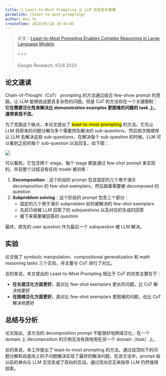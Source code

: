 ```yaml
---
title: 🐋 Least-to-Most Prompting 让 LLM 实现复杂推理
permalink: /least-to-most-prompting/
author: Bin Yu
createTime: 2024/05/10 10:44:05
---
```


> 论文：[Least-to-Most Prompting Enables Complex Reasoning in Large Language Models](https://openreview.net/forum?id=WZH7099tgfM)
>
> ⭐⭐⭐
> 
> Google Research, ICLR 2023

## 论文速读

Chain-of-Thought（CoT） prompting 的方法通过结合 few-show prompt 的思路，让 LLM 能够挑战更具复杂性的问题。但是 CoT 的方法存在一个关键限制：**它在需要泛化性来解决比 demonstration examples 更困难的问题的 task 上，通常表现不佳**。

为了克服这个缺点，本论文提出了 <mark>least-to-most prompting</mark> 的方法，它先让 LLM 将原来的问题分解为多个需要预先解决的 sub-questions，然后依次按顺序让 LLM 去解决这些 sub-questions，在解决每个 sub-question 的时候，LLM 可以看到之前的每个 sub-question 以及回复。如下图：

![](https://notebook-img-1304596351.cos.ap-beijing.myqcloud.com/img/a434d2c2-aa4d-4a9a-8f95-2e1a330071fc.png)

可以看到，它包含两个 stage，每个 stage 都是通过 few-shot prompt 来实现的，并且整个过程没有任何 model 被训练：

1. **Decomposition**：这个阶段的 prompt 包含固定的几个用于演示 decomposition 的 few-shot exemplars，然后跟着需要被 decomposed 的 question
2. **Subproblem solving**：这个阶段的 prompt 包含三个部分：
   - 固定的几个用于演示 subproblem 如何被解决的 few-shot exemplars
   - 先前已经被 LLM 回答了的 subquestions 以及对应的生成的回答
   - 接下来需要被回答的 question

最终，原先的 user question 作为最后一个 subquestion 被 LLM 解决。

## 实验

论文做了 symbolic manipulation、compositional generalization 和 math reasoning tasks 三个实验，并主要与 CoT 进行了对比。

总的来说，本文提出的 Least-to-Most Prompting 相比于 CoT 的优势主要在于：

- **在长度泛化方面更好**。面对比 few-shot exemplars 更长的问题，比 CoT 解决地更好
- **在困难泛化方面更好**。面对比 few-shot exemplars 更困难的问题，也比 CoT 解决地更好

## 总结与分析

论文指出，该方法的 decomposition prompt 不能很好地跨域泛化，在一个 domain 上 decomposition 的示例无法有效地用在另一个 domain（task）上。

总的来说，本工作提出了 least-to-most prompting 的方法，通过自顶向下的问题分解和自底向上的子问题解决实现了最终的解决问题。在该方法中，prompt 由以前的单向与 LLM 交流变成了双向的互动。通过双向交互来指导 LLM 仍然值得探索。
